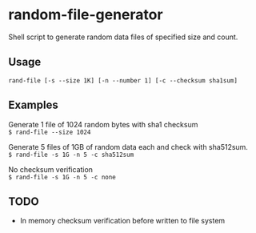 # random-file-generator
Shell script to generate random data files of specified size and count.

## Usage
`rand-file [-s --size 1K] [-n --number 1] [-c --checksum sha1sum]`

## Examples

Generate 1 file of 1024 random bytes with sha1 checksum  
`$ rand-file --size 1024` 

Generate 5 files of 1GB of random data each and check with sha512sum.  
`$ rand-file -s 1G -n 5 -c sha512sum` 

No checksum verification  
`$ rand-file -s 1G -n 5 -c none`

 ## TODO
 - In memory checksum verification before written to file system
